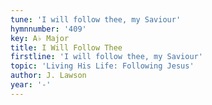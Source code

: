 ```yaml
---
tune: 'I will follow thee, my Saviour'
hymnnumber: '409'
key: A♭ Major
title: I Will Follow Thee
firstline: 'I will follow thee, my Saviour'
topic: 'Living His Life: Following Jesus'
author: J. Lawson
year: '-'
---
```

